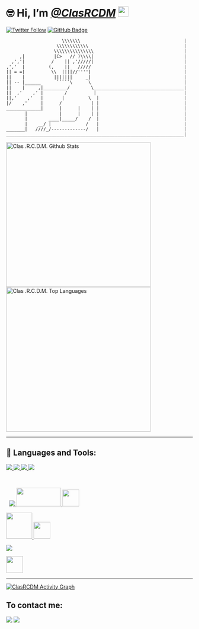 # 🤓 Hi, I’m [_**@ClasRCDM**_](https://github.com/ClasRCDM) <img src="https://media.giphy.com/media/hvRJCLFzcasrR4ia7z/giphy.gif" width="28px">
[![Twitter Follow](https://img.shields.io/twitter/follow/RaphaelCalixtDM?color=FF0000&logo=twitter&style=for-the-badge)](https://twitter.com/intent/follow?original_referer=https%3A%2F%2Fgithub.com%2FcodeSTACKr&screen_name=RaphaelCalixtDM) <a href="https://github.com/ClasRCDM?tab=followers"><img src="https://img.shields.io/github/followers/ClasRCDM?label=Followers&style=social" alt="GitHub Badge"></a>

```
                     \\\\\\\                                       |
                   \\\\\\\\\\\\                                    |
                  \\\\\\\\\\\\\\\                                  |
     ,|           |C>   // )\\\\|                                  |
  ,','|          /    || ,'/////|                                  |
,','  |         (,    ||   /////                                   |
|| = =|          \\  ||||//''''|                                   |
||    |           |||||||     _|                                   |
|| -- |______      `````\      \                                   |
||    |     ,|_________/        \__________________________________| 
||  ,'    ,' |        /          |                                 |
||,'    ,'   |       |         \  |                                |
|/    ,'     |      /           | |                                |
_____________|      |      |    | |                                |
       |            |      |    | |                                |
       |        ____|_____/    /  |                                |
       |    __/ |             /   |                                |
_______|   ////_/-------------/   |                                |
___________________________________________________________________|
```

<main>
  <a href="https://github.com/clasrcdm/github-readme-stats"><img alt="Clas .R.C.D.M. Github Stats" src="https://github-readme-stats.vercel.app/api?username=ClasRCDM&show_icons=true&count_private=true&theme=react&hide_border=true&bg_color=0D1117" width="390"/></a>
  <a href="https://github.com/clasrcdm/github-readme-stats"><img alt="Clas .R.C.D.M. Top Languages" src="https://github-readme-stats.vercel.app/api/top-langs/?username=clasrcdm&langs_count=8&count_private=true&layout=compact&theme=react&hide_border=true&bg_color=0D1117" width="390"/></a>
</main><hr>

## 🚀 Languages and Tools:

<p align="left"> 
    <a href="https://developer.mozilla.org/en-US/docs/Web/JavaScript" target="_blank"> <img src="https://img.icons8.com/color/48/000000/javascript.png"/> </a> 
    <a href="https://www.w3.org/html/" target="_blank"> <img src="https://img.icons8.com/color/48/000000/html-5.png"/> </a> 
    <a href="https://www.w3schools.com/css/" target="_blank"> <img src="https://img.icons8.com/color/48/000000/css3.png"/> </a>
    <a style="padding-right:8px;" href="https://nodejs.org" target="_blank"> <img src="https://img.icons8.com/color/48/000000/nodejs.png"/>
</p>
<p align="left"> 
    <a href="https://www.python.org" target="_blank"> <img src="https://img.icons8.com/color/48/000000/python.png"/> </a>
    <a href="https://www.pygame.org/news" target="_blank"> <img src="https://camo.githubusercontent.com/1971c0a4f776fb5351c765c37e59630c83cabd52/68747470733a2f2f7777772e707967616d652e6f72672f696d616765732f6c6f676f2e706e67"/ height="50" width="120"> </a>
  <a href="https://www.pygame.org/news" target="_blank"> <img src="https://api.arcade.academy/en/latest/_images/arcade-logo.svg"/ height="45"> </a>
</p>
<p align="left"> 
    <a href="https://lua.org/" target="_blank"> <img src="https://www.lua.org/images/luaa.gif"/ height="70" width="70"> </a>
    <a href="https://solar2d.com/" target="_blank"> <img src="https://solar2d.com/images/logo-banner.svg"/ height="45"> </a>
</p>
<p align="left">  
    <a href="https://git-scm.com/" target="_blank"> <img src="https://img.icons8.com/color/48/000000/git.png"/> </a> 
</p>
<p align="left"> 
    <a href="https://go.dev/" target="_blank"> <img src="https://blog-geek-midia.s3.amazonaws.com/wp-content/uploads/2019/12/13122056/golang-3.png"/ height="45"> </a> 
</p>

<hr>

<a href="https://github.com/ClasRCDM/github-readme-activity-graph"><img alt="ClasRCDM Activity Graph" src="https://activity-graph.herokuapp.com/graph?username=ClasRCDM&bg_color=0D1117&color=5BCDEC&line=5BCDEC&point=FFFFFF&hide_border=true" /></a>

<footer>
  <h2>To contact me:</h2>
  <a href="https://www.linkedin.com/in/clasrcdm" target="_blank"><img src="https://img.shields.io/badge/-LinkedIn-%230077B5?style=for-the-badge&logo=linkedin&logoColor=white" target="_blank" rel="next"></a> 
  <a href = "mailto:raphaelcalixto2013@gmail.com"><img src="https://img.shields.io/badge/-Gmail-%23333?style=for-the-badge&logo=gmail&logoColor=white" target="_blank" rel="next"></a>
</footer>
